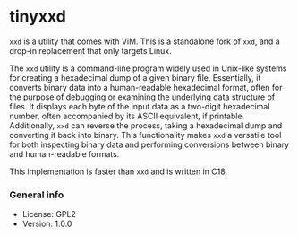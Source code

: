 # tinyxxd

`xxd` is a utility that comes with ViM. This is a standalone fork of `xxd`, and a drop-in replacement that only targets Linux.

The `xxd` utility is a command-line program widely used in Unix-like systems for creating a hexadecimal dump of a given binary file. Essentially, it converts binary data into a human-readable hexadecimal format, often for the purpose of debugging or examining the underlying data structure of files. It displays each byte of the input data as a two-digit hexadecimal number, often accompanied by its ASCII equivalent, if printable. Additionally, `xxd` can reverse the process, taking a hexadecimal dump and converting it back into binary. This functionality makes `xxd` a versatile tool for both inspecting binary data and performing conversions between binary and human-readable formats.

This implementation is faster than `xxd` and is written in C18.

### General info

* License: GPL2
* Version: 1.0.0
